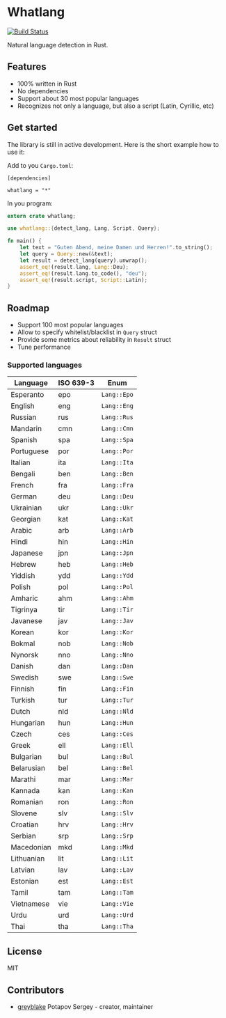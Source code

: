 # Whatlang

[![Build Status](https://travis-ci.org/greyblake/whatlang-rs.svg?branch=master)](https://travis-ci.org/greyblake/whatlang-rs)

Natural language detection in Rust.

## Features
* 100% written in Rust
* No dependencies
* Support about 30 most popular languages
* Recognizes not only a language, but also a script (Latin, Cyrillic, etc)

## Get started

The library is still in active development. Here is the short example how to use it:

Add to you `Cargo.toml`:
```
[dependencies]

whatlang = "*"
```

In you program:

```rust
extern crate whatlang;

use whatlang::{detect_lang, Lang, Script, Query};

fn main() {
    let text = "Guten Abend, meine Damen und Herren!".to_string();
    let query = Query::new(&text);
    let result = detect_lang(query).unwrap();
    assert_eq!(result.lang, Lang::Deu);
    assert_eq!(result.lang.to_code(), "deu");
    assert_eq!(result.script, Script::Latin);
}
```

## Roadmap

* Support 100 most popular languages
* Allow to specify whitelist/blacklist in `Query` struct
* Provide some metrics about reliability in `Result` struct
* Tune performance

### Supported languages

| Language   | ISO 639-3 | Enum        |
| ---------- | --------- | ----------- |
| Esperanto  | epo       | `Lang::Epo` |
| English    | eng       | `Lang::Eng` |
| Russian    | rus       | `Lang::Rus` |
| Mandarin   | cmn       | `Lang::Cmn` |
| Spanish    | spa       | `Lang::Spa` |
| Portuguese | por       | `Lang::Por` |
| Italian    | ita       | `Lang::Ita` |
| Bengali    | ben       | `Lang::Ben` |
| French     | fra       | `Lang::Fra` |
| German     | deu       | `Lang::Deu` |
| Ukrainian  | ukr       | `Lang::Ukr` |
| Georgian   | kat       | `Lang::Kat` |
| Arabic     | arb       | `Lang::Arb` |
| Hindi      | hin       | `Lang::Hin` |
| Japanese   | jpn       | `Lang::Jpn` |
| Hebrew     | heb       | `Lang::Heb` |
| Yiddish    | ydd       | `Lang::Ydd` |
| Polish     | pol       | `Lang::Pol` |
| Amharic    | ahm       | `Lang::Ahm` |
| Tigrinya   | tir       | `Lang::Tir` |
| Javanese   | jav       | `Lang::Jav` |
| Korean     | kor       | `Lang::Kor` |
| Bokmal     | nob       | `Lang::Nob` |
| Nynorsk    | nno       | `Lang::Nno` |
| Danish     | dan       | `Lang::Dan` |
| Swedish    | swe       | `Lang::Swe` |
| Finnish    | fin       | `Lang::Fin` |
| Turkish    | tur       | `Lang::Tur` |
| Dutch      | nld       | `Lang::Nld` |
| Hungarian  | hun       | `Lang::Hun` |
| Czech      | ces       | `Lang::Ces` |
| Greek      | ell       | `Lang::Ell` |
| Bulgarian  | bul       | `Lang::Bul` |
| Belarusian | bel       | `Lang::Bel` |
| Marathi    | mar       | `Lang::Mar` |
| Kannada    | kan       | `Lang::Kan` |
| Romanian   | ron       | `Lang::Ron` |
| Slovene    | slv       | `Lang::Slv` |
| Croatian   | hrv       | `Lang::Hrv` |
| Serbian    | srp       | `Lang::Srp` |
| Macedonian | mkd       | `Lang::Mkd` |
| Lithuanian | lit       | `Lang::Lit` |
| Latvian    | lav       | `Lang::Lav` |
| Estonian   | est       | `Lang::Est` |
| Tamil      | tam       | `Lang::Tam` |
| Vietnamese | vie       | `Lang::Vie` |
| Urdu       | urd       | `Lang::Urd` |
| Thai       | tha       | `Lang::Tha` |

## License

MIT

## Contributors

- [greyblake](https://github.com/greyblake) Potapov Sergey - creator, maintainer
